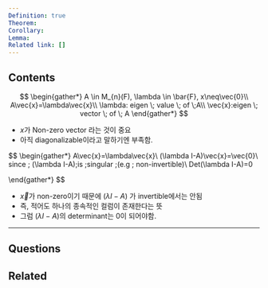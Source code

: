 ```yaml
---
Definition: true
Theorem: 
Corollary: 
Lemma: 
Related link: []
---
```


## Contents

$$
\begin{gather*}
A \in M_{n}(F), \lambda \in \bar{F}, x\neq\vec{0}\\
A\vec{x}=\lambda\vec{x}\\
\lambda: eigen \; value \; of \;A\\
\vec{x}:eigen \; vector \; of \; A
\end{gather*}
$$

- $x$가 Non-zero vector 라는 것이 중요
- 아직 diagonalizable이라고 말하기엔 부족함. 


$$
\begin{gather*}
A\vec{x}=\lambda\vec{x}\\
(\lambda I-A)\vec{x}=\vec{0}\\
since \; (\lambda I-A)\;is \;singular \;(e.g \; non-invertible)\\
Det(\lambda I-A)=0



\end{gather*}
$$
- $\vec{x}$가 non-zero이기 때문에 $(\lambda I-A)$ 가 invertible에서는 안됨
- 즉, 적어도 하나의 종속적인 컬럼이 존재한다는 뜻
- 그럼 $(\lambda I-A)$의 determinant는 0이 되어야함. 


---

## Questions

## Related
